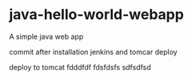 java-hello-world-webapp
=======================

A simple java web app


commit after installation jenkins and tomcar deploy


deploy to tomcat
fdddfdf
fdsfdsfs
sdfsdfsd
